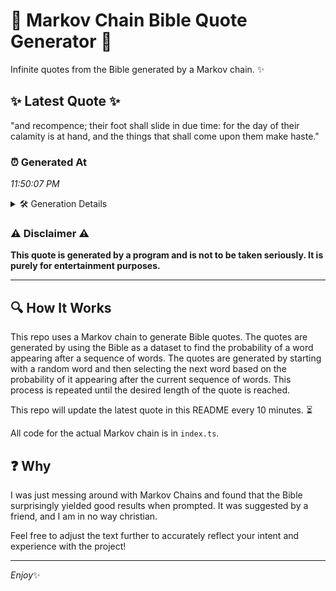 # 📖 Markov Chain Bible Quote Generator 📖

Infinite quotes from the Bible generated by a Markov chain. ✨

## ✨ Latest Quote ✨
"and recompence; their foot shall slide in due time: for the day of their calamity is at hand, and the things that shall come upon them make haste."

### ⏰ Generated At
*11:50:07 PM*

<details>
    <summary>🛠️ Generation Details</summary>
    <p>
        <strong>🌱 Seed:</strong> and<br>
        <strong>🔄 Iterations:</strong> 27<br>
        <strong>📜 Context History:</strong><br>[ and ]: recompence;<br>[ and, recompence; ]: their<br>[ and, recompence;, their ]: foot<br>[ and, recompence;, their, foot ]: shall<br>[ and, recompence;, their, foot, shall ]: slide<br>[ and, recompence;, their, foot, shall, slide ]: in<br>[ recompence;, their, foot, shall, slide, in ]: due<br>[ their, foot, shall, slide, in, due ]: time:<br>[ foot, shall, slide, in, due, time: ]: for<br>[ shall, slide, in, due, time:, for ]: the<br>[ slide, in, due, time:, for, the ]: day<br>[ in, due, time:, for, the, day ]: of<br>[ due, time:, for, the, day, of ]: their<br>[ time:, for, the, day, of, their ]: calamity<br>[ for, the, day, of, their, calamity ]: is<br>[ the, day, of, their, calamity, is ]: at<br>[ day, of, their, calamity, is, at ]: hand,<br>[ of, their, calamity, is, at, hand, ]: and<br>[ their, calamity, is, at, hand,, and ]: the<br>[ calamity, is, at, hand,, and, the ]: things<br>[ is, at, hand,, and, the, things ]: that<br>[ at, hand,, and, the, things, that ]: shall<br>[ hand,, and, the, things, that, shall ]: come<br>[ and, the, things, that, shall, come ]: upon<br>[ the, things, that, shall, come, upon ]: them<br>[ things, that, shall, come, upon, them ]: make<br>[ that, shall, come, upon, them, make ]: haste.<br>
    </p>
</details>

### ⚠️ Disclaimer ⚠️
**This quote is generated by a program and is not to be taken seriously. It is purely for entertainment purposes.**

---

## 🔍 How It Works

This repo uses a Markov chain to generate Bible quotes. The quotes are generated by using the Bible as a dataset to find the probability of a word appearing after a sequence of words. The quotes are generated by starting with a random word and then selecting the next word based on the probability of it appearing after the current sequence of words. This process is repeated until the desired length of the quote is reached.

This repo will update the latest quote in this README every 10 minutes. ⏳

All code for the actual Markov chain is in `index.ts`.

## ❓ Why

I was just messing around with Markov Chains and found that the Bible surprisingly yielded good results when prompted. 
It was suggested by a friend, and I am in no way christian.

Feel free to adjust the text further to accurately reflect your intent and experience with the project!

---

*Enjoy*✨
